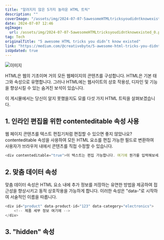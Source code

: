 ```yaml
---
title: "알려지지 않은 5가지 놀라운 HTML 트릭"
description: ""
coverImage: "/assets/img/2024-07-07-5awesomeHTMLtricksyoudidntknowexisted_0.png"
date: 2024-07-07 12:46
ogImage: 
  url: /assets/img/2024-07-07-5awesomeHTMLtricksyoudidntknowexisted_0.png
tag: Tech
originalTitle: "5 awesome HTML tricks you didn’t know existed"
link: "https://medium.com/@creativebyte/5-awesome-html-tricks-you-didnt-know-existed-9ab7cb6d8875"
isUpdated: true
---
```




![이미지](/assets/img/2024-07-07-5awesomeHTMLtricksyoudidntknowexisted_0.png)

HTML은 웹의 기초이며 거의 모든 웹페이지의 콘텐츠를 구성합니다. HTML은 기본 태그와 속성으로 유명합니다. 그러나 HTML에는 웹사이트의 상호 작용성, 디자인 및 기능을 향상시킬 수 있는 숨겨진 보석이 있습니다.

이 게시물에서는 당신이 알지 못했을지도 모를 다섯 가지 HTML 트릭을 살펴보겠습니다.

## 1. 인라인 편집을 위한 contenteditable 속성 사용

<div class="content-ad"></div>

웹 페이지 콘텐츠를 텍스트 편집기처럼 편집할 수 있으면 좋지 않았나요? contenteditable 속성을 사용하여 모든 HTML 요소를 편집 가능한 필드로 변환하여 사용자가 브라우저 내에서 콘텐츠를 직접 수정할 수 있습니다.

```js
<div contenteditable="true">이 텍스트는 편집 가능합니다. 여기에 뭔가를 입력해보세요!</div>
```

## 2. 맞춤 데이터 속성

맞춤 데이터 속성은 HTML 요소 내에 추가 정보를 저장하는 유연한 방법을 제공하여 접근성을 향상시키고 동적 상호작용을 가능하게 합니다. 이러한 속성은 "data-"로 시작하여 서술적인 이름을 따릅니다.

<div class="content-ad"></div>

```js
<div id="product" data-product-id="123" data-category="electronics">
    <!-- 제품 세부 정보 여기에 -->
</div>
```

## 3. "hidden" 속성
